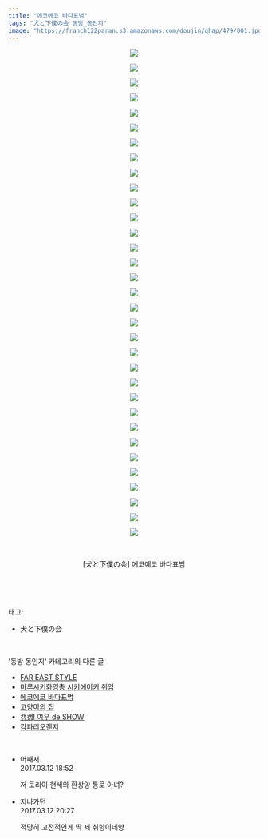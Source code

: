 ```yaml
---
title: "에코에코 바다표범"
tags: "犬と下僕の会 동방_동인지"
image: "https://franch122paran.s3.amazonaws.com/doujin/ghap/479/001.jpg"
---
```

<div class="article">
<p style="text-align: center; clear: none; float: none;"><img src="{{ site.imgserver7 }}/ghap/479/001.jpg"/></p>
<p style="text-align: center; clear: none; float: none;"><img src="{{ site.imgserver7 }}/ghap/479/002.jpg"/></p>
<p style="text-align: center; clear: none; float: none;"><img src="{{ site.imgserver7 }}/ghap/479/003.jpg"/></p>
<p style="text-align: center; clear: none; float: none;"><img src="{{ site.imgserver7 }}/ghap/479/004.jpg"/></p>
<p style="text-align: center; clear: none; float: none;"><img src="{{ site.imgserver7 }}/ghap/479/005.jpg"/></p>
<p style="text-align: center; clear: none; float: none;"><img src="{{ site.imgserver7 }}/ghap/479/006.jpg"/></p>
<p style="text-align: center; clear: none; float: none;"><img src="{{ site.imgserver7 }}/ghap/479/007.jpg"/></p>
<p style="text-align: center; clear: none; float: none;"><img src="{{ site.imgserver7 }}/ghap/479/008.jpg"/></p>
<p style="text-align: center; clear: none; float: none;"><img src="{{ site.imgserver7 }}/ghap/479/009.jpg"/></p>
<p style="text-align: center; clear: none; float: none;"><img src="{{ site.imgserver7 }}/ghap/479/010.jpg"/></p>
<p style="text-align: center; clear: none; float: none;"><img src="{{ site.imgserver7 }}/ghap/479/011.jpg"/></p>
<p style="text-align: center; clear: none; float: none;"><img src="{{ site.imgserver7 }}/ghap/479/012.jpg"/></p>
<p style="text-align: center; clear: none; float: none;"><img src="{{ site.imgserver7 }}/ghap/479/013.jpg"/></p>
<p style="text-align: center; clear: none; float: none;"><img src="{{ site.imgserver7 }}/ghap/479/014.jpg"/></p>
<p style="text-align: center; clear: none; float: none;"><img src="{{ site.imgserver7 }}/ghap/479/015.jpg"/></p>
<p style="text-align: center; clear: none; float: none;"><img src="{{ site.imgserver7 }}/ghap/479/016.jpg"/></p>
<p style="text-align: center; clear: none; float: none;"><img src="{{ site.imgserver7 }}/ghap/479/017.jpg"/></p>
<p style="text-align: center; clear: none; float: none;"><img src="{{ site.imgserver7 }}/ghap/479/018.jpg"/></p>
<p style="text-align: center; clear: none; float: none;"><img src="{{ site.imgserver7 }}/ghap/479/019.jpg"/></p>
<p style="text-align: center; clear: none; float: none;"><img src="{{ site.imgserver7 }}/ghap/479/020.jpg"/></p>
<p style="text-align: center; clear: none; float: none;"><img src="{{ site.imgserver7 }}/ghap/479/021.jpg"/></p>
<p style="text-align: center; clear: none; float: none;"><img src="{{ site.imgserver7 }}/ghap/479/022.jpg"/></p>
<p style="text-align: center; clear: none; float: none;"><img src="{{ site.imgserver7 }}/ghap/479/023.jpg"/></p>
<p style="text-align: center; clear: none; float: none;"><img src="{{ site.imgserver7 }}/ghap/479/024.jpg"/></p>
<p style="text-align: center; clear: none; float: none;"><img src="{{ site.imgserver7 }}/ghap/479/025.jpg"/></p>
<p style="text-align: center; clear: none; float: none;"><img src="{{ site.imgserver7 }}/ghap/479/026.jpg"/></p>
<p style="text-align: center; clear: none; float: none;"><img src="{{ site.imgserver7 }}/ghap/479/027.jpg"/></p>
<p style="text-align: center; clear: none; float: none;"><img src="{{ site.imgserver7 }}/ghap/479/028.jpg"/></p>
<p style="text-align: center; clear: none; float: none;"><img src="{{ site.imgserver7 }}/ghap/479/029.jpg"/></p>
<p style="text-align: center; clear: none; float: none;"><img src="{{ site.imgserver7 }}/ghap/479/030.jpg"/></p>
<p style="text-align: center; clear: none; float: none;"><img src="{{ site.imgserver7 }}/ghap/479/031.jpg"/></p>
<p style="text-align: center; clear: none; float: none;"><img src="{{ site.imgserver7 }}/ghap/479/032.jpg"/></p>
<p style="text-align: center; clear: none; float: none;"><img src="{{ site.imgserver7 }}/ghap/479/033.jpg"/></p>
<p style="text-align: center; clear: none; float: none;"><br/></p>
<p style="text-align: center; clear: none; float: none;">[犬と下僕の会] 에코에코 바다표범</p>
<p><br/></p>
</div><br/>
<div class="tagTrail">
<p>태그: </p>
<ul>
<li>犬と下僕の会</li>
</ul>
</div><br/>
<div class="another">
<p>'동방 동인지' 카테고리의 다른 글</p>
<ul>
<li><a href="/ghap_481">FAR EAST STYLE</a></li>
<li><a href="/ghap_480">마루시키화영총 시키에이키 취임</a></li>
<li><a href="/ghap_479">에코에코 바다표범</a></li>
<li><a href="/ghap_478">고양이의 집</a></li>
<li><a href="/ghap_477">캥캥! 여우 de SHOW</a></li>
<li><a href="/ghap_476">캄파리오렌지</a></li>
</ul>
</div><br/>
<div class="cb_module cb_fluid">
<div class="cb_wrt cb_profile">
<div class="comment">
<ul>
<li class="cb_thumb_off" id="comment14937633">
<div class="cb_comment_area">
<div class="cb_info_area">
<div class="cb_section">
<span class="cb_nick_name">어째서</span>
</div>
<div class="cb_section">
<span class="cb_date">2017.03.12 18:52 </span>
</div>
</div>
<div class="cb_dsc_comment">
<p class="cb_dsc">
											저 토리이 현세와 환상양 통로 아녀?
										</p>
</div>
</div></li>
<li class="cb_thumb_off" id="comment14937689">
<div class="cb_comment_area">
<div class="cb_info_area">
<div class="cb_section">
<span class="cb_nick_name">지나가던</span>
</div>
<div class="cb_section">
<span class="cb_date">2017.03.12 20:27 </span>
</div>
</div>
<div class="cb_dsc_comment">
<p class="cb_dsc">
											적당히 고전적인게 딱 제 취향이네양
										</p>
</div>
</div></li>
</ul>
</div>
</div><!-- commentList close -->
</div><br/>
